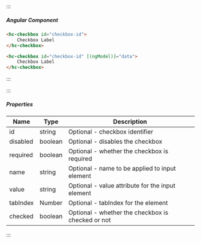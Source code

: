 :::
##### Angular Component
``` html
<hc-checkbox id="checkbox-id">
    Checkbox Label
</hc-checkbox>

<hc-checkbox id="checkbox-id" [(ngModel)]="data">
    Checkbox Label
</hc-checkbox>
```
:::

:::
##### Properties
| Name | Type | Description |
| - | - | - |
|id|string|Optional - checkbox identifier|
|disabled|boolean|Optional - disables the checkbox|
|required|boolean|Optional - whether the checkbox is required|
|name|string|Optional - name to be applied to input element|
|value|string|Optional - value attribute for the input element|
|tabIndex|Number|Optional - tabIndex for the element|
|checked|boolean|Optional - whether the checkbox is checked or not|
:::
